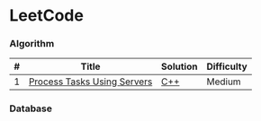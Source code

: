 # LeetCode

### Algorithm

| #   | Title                                                                                     | Solution             | Difficulty |
| --- | ----------------------------------------------------------------------------------------- | -------------------- | ---------- |
| 1   | [Process Tasks Using Servers](https://leetcode.com/problems/process-tasks-using-servers/) | [C++](./algorithms/) | Medium     |

### Database
